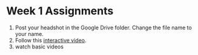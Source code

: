 # Week 1 Assignments

1. Post your headshot in the Google Drive folder. Change the file name to your name.
2. Follow this [interactive video](http://hello.p5js.org).
3. watch basic videos
